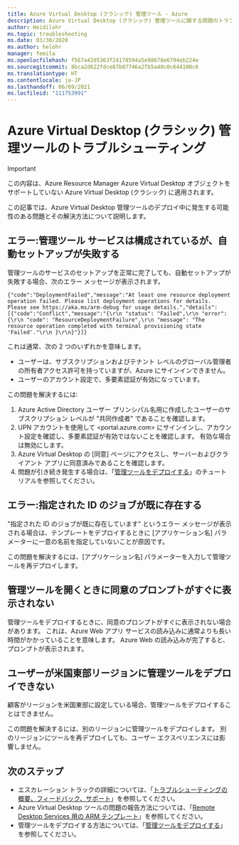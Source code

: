 ```yaml
---
title: Azure Virtual Desktop (クラシック) 管理ツール - Azure
description: Azure Virtual Desktop (クラシック) 管理ツールに関する問題のトラブルシューティング方法。
author: Heidilohr
ms.topic: troubleshooting
ms.date: 03/30/2020
ms.author: helohr
manager: femila
ms.openlocfilehash: f567a42d5363f24178594a5e98678e6794eb224e
ms.sourcegitcommit: 8bca2d622fdce67b07746a2fb5a40c0c644100c6
ms.translationtype: HT
ms.contentlocale: ja-JP
ms.lasthandoff: 06/09/2021
ms.locfileid: "111753991"
---
```

# <a name="troubleshoot-the-azure-virtual-desktop-classic-management-tool"></a>Azure Virtual Desktop (クラシック) 管理ツールのトラブルシューティング

>[!IMPORTANT]
>この内容は、Azure Resource Manager Azure Virtual Desktop オブジェクトをサポートしていない Azure Virtual Desktop (クラシック) に適用されます。

この記事では、Azure Virtual Desktop 管理ツールのデプロイ中に発生する可能性のある問題とその解決方法について説明します。

## <a name="error-management-tool-services-configured-but-automated-setup-fails"></a>エラー:管理ツール サービスは構成されているが、自動セットアップが失敗する

管理ツールのサービスのセットアップを正常に完了しても、自動セットアップが失敗する場合、次のエラー メッセージが表示されます。

```console
{"code":"DeploymentFailed","message":"At least one resource deployment operation failed. Please list deployment operations for details. Please see https://aka.ms/arm-debug for usage details.","details":[{"code":"Conflict","message":"{\r\n "status": "Failed",\r\n "error": {\r\n "code": "ResourceDeploymentFailure",\r\n "message": "The resource operation completed with terminal provisioning state 'Failed'."\r\n }\r\n}"}]}
```

これは通常、次の 2 つのいずれかを意味します。

- ユーザーは、サブスクリプションおよびテナント レベルのグローバル管理者の所有者アクセス許可を持っていますが、Azure にサインインできません。
- ユーザーのアカウント設定で、多要素認証が有効になっています。

この問題を解決するには:

1. Azure Active Directory ユーザー プリンシパル名用に作成したユーザーのサブスクリプション レベルが "共同作成者" であることを確認します。
2. UPN アカウントを使用して <portal.azure.com> にサインインし、アカウント設定を確認し、多要素認証が有効ではないことを確認します。 有効な場合は無効にします。
3. Azure Virtual Desktop の [同意] ページにアクセスし、サーバーおよびクライアント アプリに同意済みであることを確認します。
4. 問題が引き続き発生する場合は、「[管理ツールをデプロイする](manage-resources-using-ui.md)」のチュートリアルを参照してください。

## <a name="error-job-with-specified-id-already-exists"></a>エラー:指定された ID のジョブが既に存在する

"指定された ID のジョブが既に存在しています" というエラー メッセージが表示される場合は、テンプレートをデプロイするときに [アプリケーション名] パラメーターに一意の名前を指定していないことが原因です。

この問題を解決するには、[アプリケーション名] パラメーターを入力して管理ツールを再デプロイします。

## <a name="delayed-consent-prompt-when-opening-management-tool"></a>管理ツールを開くときに同意のプロンプトがすぐに表示されない

管理ツールをデプロイするときに、同意のプロンプトがすぐに表示されない場合があります。 これは、Azure Web アプリ サービスの読み込みに通常よりも長い時間がかかっていることを意味します。 Azure Web の読み込みが完了すると、プロンプトが表示されます。

## <a name="the-user-cant-deploy-the-management-tool-in-the-east-us-region"></a>ユーザーが米国東部リージョンに管理ツールをデプロイできない

顧客がリージョンを米国東部に設定している場合、管理ツールをデプロイすることはできません。

この問題を解決するには、別のリージョンに管理ツールをデプロイします。 別のリージョンにツールを再デプロイしても、ユーザー エクスペリエンスには影響しません。

## <a name="next-steps"></a>次のステップ

- エスカレーション トラックの詳細については、「[トラブルシューティングの概要、フィードバック、サポート](troubleshoot-set-up-overview-2019.md)」を参照してください。
- Azure Virtual Desktop ツールの問題の報告方法については、「[Remote Desktop Services 用の ARM テンプレート](https://github.com/Azure/RDS-Templates/blob/master/README.md)」を参照してください。
- 管理ツールをデプロイする方法については、「[管理ツールをデプロイする](manage-resources-using-ui.md)」を参照してください。